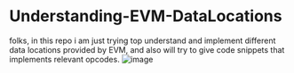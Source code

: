 # Understanding-EVM-DataLocations
folks, in this repo i am just trying top understand and implement different data locations provided by EVM, and also will try to give code snippets that implements relevant opcodes. 
![image](https://github.com/user-attachments/assets/704ada5e-b1ce-490f-9ee1-94272e3d981c)
